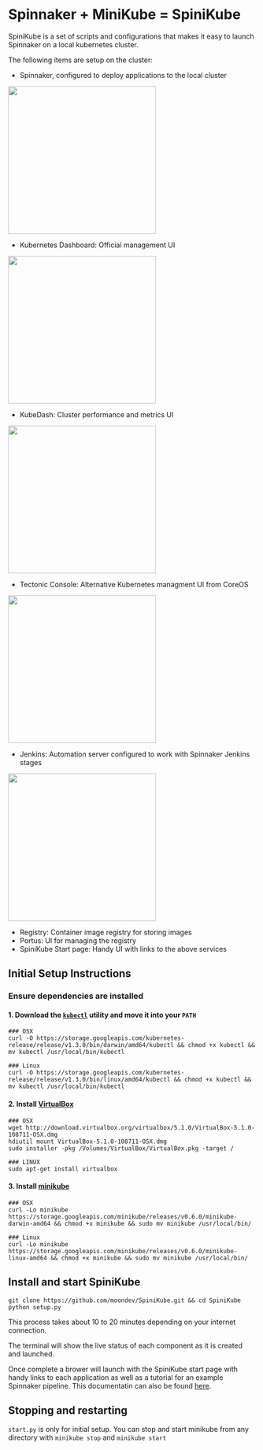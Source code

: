 # Spinnaker + MiniKube = SpiniKube
SpiniKube is a set of scripts and configurations that makes it easy to launch Spinnaker on a local kubernetes cluster.

The following items are setup on the cluster:
* Spinnaker, configured to deploy applications to the local cluster

<img src="screenshots/spinnaker.png" width="300">

* Kubernetes Dashboard: Official management UI

<img src="screenshots/dashboard.png" width="300">

* KubeDash: Cluster performance and metrics UI

<img src="screenshots/kubedash.png" width="300">

* Tectonic Console: Alternative Kubernetes managment UI from CoreOS

<img src="screenshots/tectonic.png" width="300">

* Jenkins: Automation server configured to work with Spinnaker Jenkins stages

<img src="screenshots/jenkins.png" width="300">

* Registry: Container image registry for storing images
* Portus: UI for managing the registry
* SpiniKube Start page: Handy UI with links to the above services
## Initial Setup Instructions

### Ensure dependencies are installed

#### 1. Download the [`kubectl`](http://kubernetes.io/docs/user-guide/kubectl-overview/) utility and move it into your `PATH`

```
### OSX
curl -O https://storage.googleapis.com/kubernetes-release/release/v1.3.0/bin/darwin/amd64/kubectl && chmod +x kubectl && mv kubectl /usr/local/bin/kubectl

### Linux
curl -O https://storage.googleapis.com/kubernetes-release/release/v1.3.0/bin/linux/amd64/kubectl && chmod +x kubectl && mv kubectl /usr/local/bin/kubectl

```

#### 2. Install [VirtualBox](https://www.virtualbox.org/wiki/Downloads)

```
### OSX
wget http://download.virtualbox.org/virtualbox/5.1.0/VirtualBox-5.1.0-108711-OSX.dmg
hdiutil mount VirtualBox-5.1.0-108711-OSX.dmg
sudo installer -pkg /Volumes/VirtualBox/VirtualBox.pkg -target /

### LINUX
sudo apt-get install virtualbox 
```

#### 3. Install [minikube](https://github.com/kubernetes/minikube)

```
### OSX
curl -Lo minikube https://storage.googleapis.com/minikube/releases/v0.6.0/minikube-darwin-amd64 && chmod +x minikube && sudo mv minikube /usr/local/bin/

### Linux
curl -Lo minikube https://storage.googleapis.com/minikube/releases/v0.6.0/minikube-linux-amd64 && chmod +x minikube && sudo mv minikube /usr/local/bin/
```

## Install and start SpiniKube
```
git clone https://github.com/moondev/SpiniKube.git && cd SpiniKube
python setup.py
```

This process takes about 10 to 20 minutes depending on your internet connection.

The terminal will show the live status of each component as it is created and launched.

Once complete a brower will launch with the SpiniKube start page with handy links to each application as well as a tutorial for an example Spinnaker pipeline. This documentatin can also be found [here](start/).

## Stopping and restarting
`start.py` is only for initial setup. You can stop and start minikube from any directory with `minikube stop` and `minikube start`
